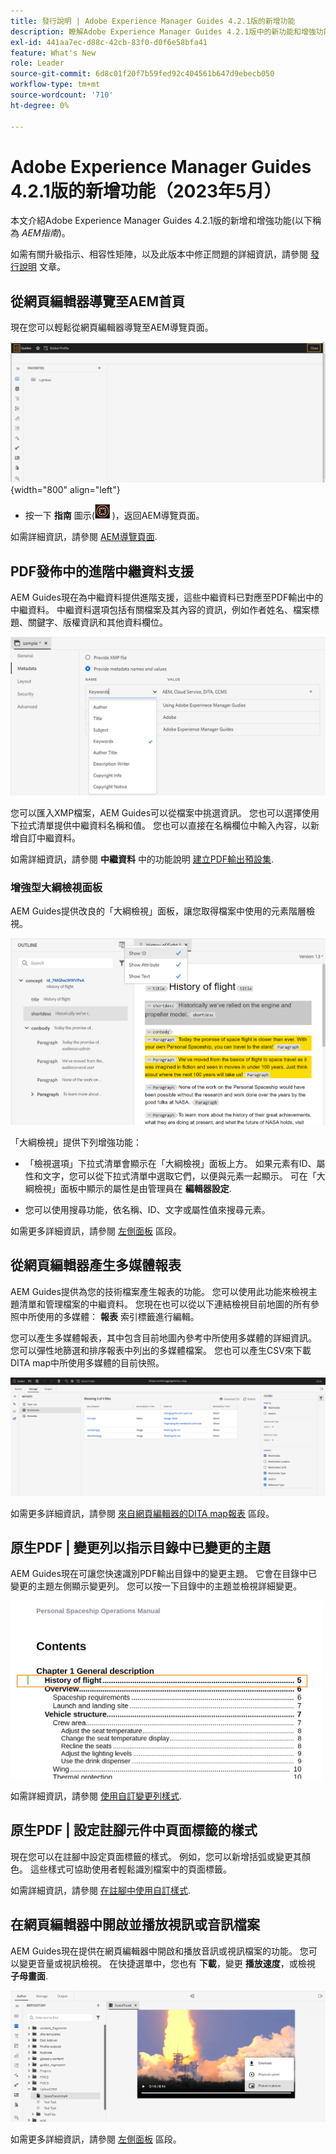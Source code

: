 ```yaml
---
title: 發行說明 | Adobe Experience Manager Guides 4.2.1版的新增功能
description: 瞭解Adobe Experience Manager Guides 4.2.1版中的新功能和增強功能
exl-id: 441aa7ec-d88c-42cb-83f0-d0f6e58bfa41
feature: What's New
role: Leader
source-git-commit: 6d8c01f20f7b59fed92c404561b647d9ebecb050
workflow-type: tm+mt
source-wordcount: '710'
ht-degree: 0%

---
```


# Adobe Experience Manager Guides 4.2.1版的新增功能（2023年5月）

本文介紹Adobe Experience Manager Guides 4.2.1版的新增和增強功能(以下稱為 *AEM指南*)。

如需有關升級指示、相容性矩陣，以及此版本中修正問題的詳細資訊，請參閱 [發行說明](release-notes-4-2-1.md) 文章。

## 從網頁編輯器導覽至AEM首頁

現在您可以輕鬆從網頁編輯器導覽至AEM導覽頁面。

![](assets/web-editor-launch-page.png){width="800" align="left"}

* 按一下 **指南** 圖示(![](assets/aem-guides-icon.png) )，返回AEM導覽頁面。


如需詳細資訊，請參閱 [AEM導覽頁面](../user-guide/web-editor-launch-editor.md#id2056BG00RZJ).

## PDF發佈中的進階中繼資料支援

AEM Guides現在為中繼資料提供進階支援，這些中繼資料已對應至PDF輸出中的中繼資料。 中繼資料選項包括有關檔案及其內容的資訊，例如作者姓名、檔案標題、關鍵字、版權資訊和其他資料欄位。

<img src="assets/pdf-metadata.png" alt=" 原生pdf中繼資料">

您可以匯入XMP檔案，AEM Guides可以從檔案中挑選資訊。 您也可以選擇使用下拉式清單提供中繼資料名稱和值。 您也可以直接在名稱欄位中輸入內容，以新增自訂中繼資料。

如需詳細資訊，請參閱 **中繼資料** 中的功能說明 [建立PDF輸出預設集](../web-editor/native-pdf-web-editor.md).

### 增強型大綱檢視面板

AEM Guides提供改良的「大綱檢視」面板，讓您取得檔案中使用的元素階層檢視。

<img src="assets/select-element-content-outline-view_cs.png" alt=" 原生pdf中繼資料">

「大綱檢視」提供下列增強功能：

* 「檢視選項」下拉式清單會顯示在「大綱檢視」面板上方。 如果元素有ID、屬性和文字，您可以從下拉式清單中選取它們，以便與元素一起顯示。 可在「大綱檢視」面板中顯示的屬性是由管理員在 **編輯器設定**.

* 您可以使用搜尋功能，依名稱、ID、文字或屬性值來搜尋元素。

如需更多詳細資訊，請參閱 [左側面板](../user-guide/web-editor-features.md#id2051EA0M0HS) 區段。

## 從網頁編輯器產生多媒體報表

AEM Guides提供為您的技術檔案產生報表的功能。  您可以使用此功能來檢視主題清單和管理檔案的中繼資料。 您現在也可以從以下連結檢視目前地圖的所有參照中所使用的多媒體： **報表** 索引標籤進行編輯。

您可以產生多媒體報表，其中包含目前地圖內參考中所使用多媒體的詳細資訊。 您可以彈性地篩選和排序報表中列出的多媒體檔案。
您也可以產生CSV來下載DITA map中所使用多媒體的目前快照。

<img src="assets/web-editor-reports-multimedia.png" alt="多媒體報告" width="600">

如需更多詳細資訊，請參閱 [來自網頁編輯器的DITA map報表](../user-guide/reports-web-editor.md) 區段。

## 原生PDF | 變更列以指示目錄中已變更的主題

AEM Guides現在可讓您快速識別PDF輸出目錄中的變更主題。  它會在目錄中已變更的主題左側顯示變更列。 您可以按一下目錄中的主題並檢視詳細變更。

<img src="assets/change-marker-toc.png" alt="在目錄中變更標籤 " width="500">

如需詳細資訊，請參閱 [使用自訂變更列樣式](../native-pdf/change-bar-style.md).



## 原生PDF | 設定註腳元件中頁面標籤的樣式

現在您可以在註腳中設定頁面標籤的樣式。 例如，您可以新增括弧或變更其顏色。 這些樣式可協助使用者輕鬆識別檔案中的頁面標籤。

如需詳細資訊，請參閱 [在註腳中使用自訂樣式](../native-pdf/footnote-number-style.md).

## 在網頁編輯器中開啟並播放視訊或音訊檔案

AEM Guides現在提供在網頁編輯器中開啟和播放音訊或視訊檔案的功能。 您可以變更音量或視訊檢視。 在快捷選單中，您也有 **下載**，變更 **播放速度**，或檢視 **子母畫面**.

<img src="assets/video-web-editor.png" alt="播放視訊" width="600">

如需更多詳細資訊，請參閱 [左側面板](../user-guide/web-editor-features.md#id2051EA0M0HS) 區段。
